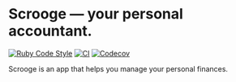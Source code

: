 # Scrooge — your personal accountant.

[![Ruby Code Style](https://img.shields.io/badge/Code_Style-Standard-gold?logo=ruby&logoColor=red)](https://github.com/standardrb/standard)
[![CI](https://github.com/excellent404/scrooge/actions/workflows/ci.yml/badge.svg)](https://github.com/excellent404/scrooge/actions/workflows/ci.yml)
[![Codecov](https://codecov.io/gh/ExceLLent404/scrooge/graph/badge.svg?token=TDRCIU5B6V)](https://codecov.io/gh/ExceLLent404/scrooge)

Scrooge is an app that helps you manage your personal finances.
